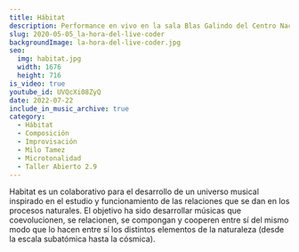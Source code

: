 ```yaml
---
title: Hábitat
description: Performance en vivo en la sala Blas Galindo del Centro Nacional de las Artes
slug: 2020-05-05_la-hora-del-live-coder
backgroundImage: la-hora-del-live-coder.jpg
seo:
  img: habitat.jpg
  width: 1676
  height: 716
is_video: true
youtube_id: UVQcXi08ZyQ
date: 2022-07-22
include_in_music_archive: true
category:
  - Hábitat
  - Composición
  - Improvisación
  - Milo Tamez
  - Microtonalidad
  - Taller Abierto 2.9
---
```


Habitat es un colaborativo para el desarrollo de un universo musical inspirado en el estudio y funcionamiento de las relaciones que se dan en los procesos naturales. El objetivo ha sido desarrollar músicas que coevolucionen, se relacionen, se compongan y cooperen entre sí del mismo modo que lo hacen entre sí los distintos elementos de la naturaleza (desde la escala subatómica hasta la cósmica).
